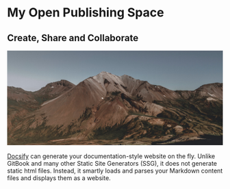 # My **Open Publishing** Space

## Create, Share and Collaborate

![Mountain](images/mountain.jpg)

[Docsify](https://docsify.js.org/#/) can generate your documentation-style website on the fly. Unlike  GitBook and many other Static Site Generators (SSG), it does not generate static html files. Instead, it smartly loads and parses your Markdown content files and displays them as a website.
